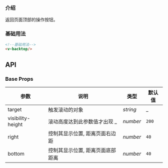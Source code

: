 ### 介绍

返回页面顶部的操作按钮。

### 基础用法

```html
<!--基础用法-->
<v-backtop/>
```

## API

### Base Props

| 参数   | 说明           | 类型      | 默认值   |
| ------ | -------------- | --------- |-------|
| target | 触发滚动的对象     | _string_    | _     |
| visibility-height | 滚动高度达到此参数值才出现	_ | _number_  | `200` |
| right | 控制其显示位置, 距离页面右边距   | _number_  | `40`  |
| bottom | 控制其显示位置, 距离页面底部距离 | _number_  | `40`  |
